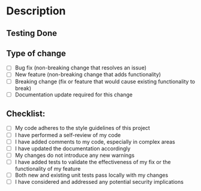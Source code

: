 # Description

<!-- Please include a summary of the changes. -->

## Testing Done

<!-- Describe the tests you have conducted to verify your changes. -->

## Type of change

- [ ] Bug fix (non-breaking change that resolves an issue)
- [ ] New feature (non-breaking change that adds functionality)
- [ ] Breaking change (fix or feature that would cause existing functionality to break)
- [ ] Documentation update required for this change

## Checklist:

- [ ] My code adheres to the style guidelines of this project
- [ ] I have performed a self-review of my code
- [ ] I have added comments to my code, especially in complex areas
- [ ] I have updated the documentation accordingly
- [ ] My changes do not introduce any new warnings
- [ ] I have added tests to validate the effectiveness of my fix or the functionality of my feature
- [ ] Both new and existing unit tests pass locally with my changes
- [ ] I have considered and addressed any potential security implications
